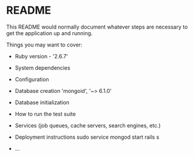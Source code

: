 # README

This README would normally document whatever steps are necessary to get the
application up and running.

Things you may want to cover:

* Ruby version - '2.6.7'

* System dependencies

* Configuration

* Database creation
'mongoid', '~> 6.1.0'

* Database initialization

* How to run the test suite

* Services (job queues, cache servers, search engines, etc.)

* Deployment instructions
sudo service mongod start
rails s

* ...
